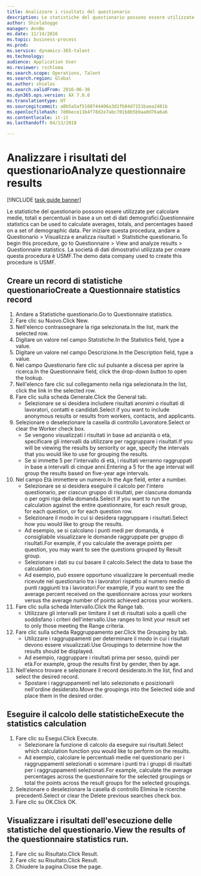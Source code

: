 ```yaml
--- 
title: Analizzare i risultati del questionario
description: Le statistiche del questionario possono essere utilizzate per calcolare medie, totali e percentuali in base a un set di dati demografici.
author: ShielaSogge
manager: AnnBe
ms.date: 11/14/2016
ms.topic: business-process
ms.prod: 
ms.service: dynamics-365-talent
ms.technology: 
audience: Application User
ms.reviewer: rschloma
ms.search.scope: Operations, Talent
ms.search.region: Global
ms.author: shielas
ms.search.validFrom: 2016-06-30
ms.dyn365.ops.version: AX 7.0.0
ms.translationtype: HT
ms.sourcegitcommit: a8b5a5af5108744406a3d2fb84d7151baea2481b
ms.openlocfilehash: 7d0bece11b4f78d2e7abc701b8b5b9aa0d76a6a6
ms.contentlocale: it-it
ms.lasthandoff: 04/13/2018

---
```

# <a name="analyze-questionnaire-results"></a><span data-ttu-id="35892-103">Analizzare i risultati del questionario</span><span class="sxs-lookup"><span data-stu-id="35892-103">Analyze questionnaire results</span></span>

[!INCLUDE [task guide banner](../../includes/task-guide-banner.md)]

<span data-ttu-id="35892-104">Le statistiche del questionario possono essere utilizzate per calcolare medie, totali e percentuali in base a un set di dati demografici.</span><span class="sxs-lookup"><span data-stu-id="35892-104">Questionnaire statistics can be used to calculate averages, totals, and percentages based on a set of demographic data.</span></span> <span data-ttu-id="35892-105">Per iniziare questa procedura, andare a Questionario > Visualizza e analizza risultati > Statistiche questionario.</span><span class="sxs-lookup"><span data-stu-id="35892-105">To begin this procedure, go to Questionnaire > View and analyze results > Questionnaire statistics.</span></span> <span data-ttu-id="35892-106">La società di dati dimostrativi utilizzata per creare questa procedura è USMF.</span><span class="sxs-lookup"><span data-stu-id="35892-106">The demo data company used to create this procedure is USMF.</span></span>


## <a name="create-a-questionnaire-statistics-record"></a><span data-ttu-id="35892-107">Creare un record di statistiche questionario</span><span class="sxs-lookup"><span data-stu-id="35892-107">Create a Questionnaire statistics record</span></span>
1. <span data-ttu-id="35892-108">Andare a Statistiche questionario.</span><span class="sxs-lookup"><span data-stu-id="35892-108">Go to Questionnaire statistics.</span></span>
2. <span data-ttu-id="35892-109">Fare clic su Nuovo.</span><span class="sxs-lookup"><span data-stu-id="35892-109">Click New.</span></span>
3. <span data-ttu-id="35892-110">Nell'elenco contrassegnare la riga selezionata.</span><span class="sxs-lookup"><span data-stu-id="35892-110">In the list, mark the selected row.</span></span>
4. <span data-ttu-id="35892-111">Digitare un valore nel campo Statistiche.</span><span class="sxs-lookup"><span data-stu-id="35892-111">In the Statistics field, type a value.</span></span>
5. <span data-ttu-id="35892-112">Digitare un valore nel campo Descrizione.</span><span class="sxs-lookup"><span data-stu-id="35892-112">In the Description field, type a value.</span></span>
6. <span data-ttu-id="35892-113">Nel campo Questionario fare clic sul pulsante a discesa per aprire la ricerca.</span><span class="sxs-lookup"><span data-stu-id="35892-113">In the Questionnaire field, click the drop-down button to open the lookup.</span></span>
7. <span data-ttu-id="35892-114">Nell'elenco fare clic sul collegamento nella riga selezionata.</span><span class="sxs-lookup"><span data-stu-id="35892-114">In the list, click the link in the selected row.</span></span>
8. <span data-ttu-id="35892-115">Fare clic sulla scheda Generale.</span><span class="sxs-lookup"><span data-stu-id="35892-115">Click the General tab.</span></span>
    * <span data-ttu-id="35892-116">Selezionare se si desidera includere risultati anonimi o risultati di lavoratori, contatti e candidati.</span><span class="sxs-lookup"><span data-stu-id="35892-116">Select if you want to include anonymous results or results from workers, contacts, and applicants.</span></span>  
9. <span data-ttu-id="35892-117">Selezionare o deselezionare la casella di controllo Lavoratore.</span><span class="sxs-lookup"><span data-stu-id="35892-117">Select or clear the Worker check box.</span></span>
    * <span data-ttu-id="35892-118">Se vengono visualizzati i risultati in base ad anzianità o età, specificare gli intervalli da utilizzare per raggruppare i risultati.</span><span class="sxs-lookup"><span data-stu-id="35892-118">If you will be viewing the results by seniority or age, specify the intervals that you would like to use for grouping the results.</span></span>  
    * <span data-ttu-id="35892-119">Se si immette 5 per l'intervallo di età, i risultati verranno raggruppati in base a intervalli di cinque anni.</span><span class="sxs-lookup"><span data-stu-id="35892-119">Entering a 5 for the age interval will group the results based on five-year age intervals.</span></span>  
10. <span data-ttu-id="35892-120">Nel campo Età immettere un numero.</span><span class="sxs-lookup"><span data-stu-id="35892-120">In the Age field, enter a number.</span></span>
    * <span data-ttu-id="35892-121">Selezionare se si desidera eseguire il calcolo per l'intero questionario, per ciascun gruppo di risultati, per ciascuna domanda o per ogni riga della domanda.</span><span class="sxs-lookup"><span data-stu-id="35892-121">Select if you want to run the calculation against the entire questionnaire, for each result group, for each question, or for each question row.</span></span>  
    * <span data-ttu-id="35892-122">Selezionare il modo in cui si desidera raggruppare i risultati.</span><span class="sxs-lookup"><span data-stu-id="35892-122">Select how you would like to group the results.</span></span>  
    * <span data-ttu-id="35892-123">Ad esempio, se si calcolano i punti medi per domanda, è consigliabile visualizzare le domande raggruppate per gruppo di risultati.</span><span class="sxs-lookup"><span data-stu-id="35892-123">For example, if you calculate the average points per question, you may want to see the questions grouped by Result group.</span></span>  
    * <span data-ttu-id="35892-124">Selezionare i dati su cui basare il calcolo.</span><span class="sxs-lookup"><span data-stu-id="35892-124">Select the data to base the calculation on.</span></span>  
    * <span data-ttu-id="35892-125">Ad esempio, può essere opportuno visualizzare le percentuali medie ricevute nel questionario tra i lavoratori rispetto al numero medio di punti raggiunti tra i lavoratori.</span><span class="sxs-lookup"><span data-stu-id="35892-125">For example, if you want to see the average percent received on the questionnaire across your workers versus the average number of points achieved across your workers.</span></span>  
11. <span data-ttu-id="35892-126">Fare clic sulla scheda Intervallo.</span><span class="sxs-lookup"><span data-stu-id="35892-126">Click the Range tab.</span></span>
    * <span data-ttu-id="35892-127">Utilizzare gli intervalli per limitare il set di risultati solo a quelli che soddisfano i criteri dell'intervallo.</span><span class="sxs-lookup"><span data-stu-id="35892-127">Use ranges to limit your result set to only those meeting the Range criteria.</span></span>  
12. <span data-ttu-id="35892-128">Fare clic sulla scheda Raggruppamento per.</span><span class="sxs-lookup"><span data-stu-id="35892-128">Click the Grouping by tab.</span></span>
    * <span data-ttu-id="35892-129">Utilizzare i raggruppamenti per determinare il modo in cui i risultati devono essere visualizzati.</span><span class="sxs-lookup"><span data-stu-id="35892-129">Use Groupings to determine how the results should be displayed.</span></span>  
    * <span data-ttu-id="35892-130">Ad esempio, raggruppare i risultati prima per sesso, quindi per età.</span><span class="sxs-lookup"><span data-stu-id="35892-130">For example, group the results first by gender, then by age.</span></span>  
13. <span data-ttu-id="35892-131">Nell'elenco trovare e selezionare il record desiderato.</span><span class="sxs-lookup"><span data-stu-id="35892-131">In the list, find and select the desired record.</span></span>
    * <span data-ttu-id="35892-132">Spostare i raggruppamenti nel lato selezionato e posizionarli nell'ordine desiderato.</span><span class="sxs-lookup"><span data-stu-id="35892-132">Move the groupings into the Selected side and place them in the desired order.</span></span>  

## <a name="execute-the-statistics-calculation"></a><span data-ttu-id="35892-133">Eseguire il calcolo delle statistiche</span><span class="sxs-lookup"><span data-stu-id="35892-133">Execute the statistics calculation</span></span>
1. <span data-ttu-id="35892-134">Fare clic su Esegui.</span><span class="sxs-lookup"><span data-stu-id="35892-134">Click Execute.</span></span>
    * <span data-ttu-id="35892-135">Selezionare la funzione di calcolo da eseguire sui risultati.</span><span class="sxs-lookup"><span data-stu-id="35892-135">Select which calculation function you would like to perform on the results.</span></span>  
    * <span data-ttu-id="35892-136">Ad esempio, calcolare le percentuali medie nel questionario per i raggruppamenti selezionati o sommare i punti tra i gruppi di risultati per i raggruppamenti selezionati.</span><span class="sxs-lookup"><span data-stu-id="35892-136">For example, calculate the average percentages across the questionnaire for the selected groupings or total the points across the result groups for the selected groupings.</span></span>  
2. <span data-ttu-id="35892-137">Selezionare o deselezionare la casella di controllo Elimina le ricerche precedenti.</span><span class="sxs-lookup"><span data-stu-id="35892-137">Select or clear the Delete previous searches check box.</span></span>
3. <span data-ttu-id="35892-138">Fare clic su OK.</span><span class="sxs-lookup"><span data-stu-id="35892-138">Click OK.</span></span>

## <a name="view-the-results-of-the-questionnaire-statistics-run"></a><span data-ttu-id="35892-139">Visualizzare i risultati dell'esecuzione delle statistiche del questionario.</span><span class="sxs-lookup"><span data-stu-id="35892-139">View the results of the questionnaire statistics run.</span></span>
1. <span data-ttu-id="35892-140">Fare clic su Risultato.</span><span class="sxs-lookup"><span data-stu-id="35892-140">Click Result.</span></span>
2. <span data-ttu-id="35892-141">Fare clic su Risultato.</span><span class="sxs-lookup"><span data-stu-id="35892-141">Click Result.</span></span>
3. <span data-ttu-id="35892-142">Chiudere la pagina.</span><span class="sxs-lookup"><span data-stu-id="35892-142">Close the page.</span></span>


